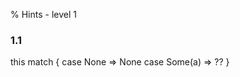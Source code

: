 % Hints - level 1


### 1.1 ###

this match {
      case None => None
      case Some(a) => ??
    } 
  